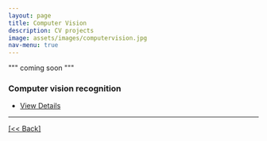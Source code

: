 ```yaml
---
layout: page
title: Computer Vision
description: CV projects 
image: assets/images/computervision.jpg
nav-menu: true
---
```


""" coming soon """

### Computer vision recognition 

<ul class="actions">
   <li><a href="https://github.com/CVanchieri/DSPortfolio/blob/gh-pages/computervisionrecognition.html" class="button next">View Details</a></li>
</ul>




---
[[<< Back]](https://cvanchieri.github.io/DSPortfolio)
